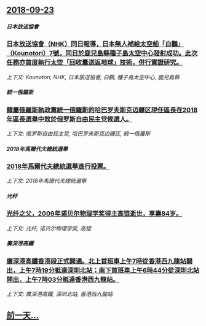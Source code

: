 ## [2018-09-23](/news/2018/09/23/index.md)

##### 日本放送協會
### [日本放送協會（NHK）同日報導，日本無人補給太空船「白鸛」（Kounotori）7號，同日於鹿兒島縣種子島太空中心發射成功。此次任務亦首度執行太空「回收囊送返地球」技術，併行實證研究。](/news/2018/09/23/日本放送協會-NHK-同日報導-日本無人補給太空船-白鸛-Kounotori-7號-同日於鹿兒島縣種子島太空中心發射成.md)
_上下文: Kounotori, NHK, 日本放送協會, 白鸛, 種子島太空中心, 鹿兒島縣_

##### 統一俄羅斯
### [隸屬俄羅斯執政黨統一俄羅斯的哈巴罗夫斯克边疆区現任區長在2018年區長選舉中敗於俄罗斯自由民主党候選人。 ](/news/2018/09/23/隸屬俄羅斯執政黨統一俄羅斯的哈巴罗夫斯克边疆区現任區長在2018年區長選舉中敗於俄罗斯自由民主党候選人.md)
_上下文: 俄罗斯自由民主党, 哈巴罗夫斯克边疆区, 統一俄羅斯_

##### 2018年馬爾代夫總統選舉
### [2018年馬爾代夫總統選舉進行投票。 ](/news/2018/09/23/2018年馬爾代夫總統選舉進行投票.md)
_上下文: 2018年馬爾代夫總統選舉_

##### 光纤
### [光纤之父，2009年诺贝尔物理学奖得主高锟逝世，享壽84岁。](/news/2018/09/23/光纤之父-2009年诺贝尔物理学奖得主高锟逝世-享壽84岁.md)
_上下文: 光纤, 诺贝尔物理学奖, 高锟_

##### 廣深港高鐵
### [廣深港高鐵香港段正式開通。北上首班車上午7時從香港西九龍站開出，上午7時19分抵達深圳北站；南下首班車上午6時44分從深圳北站開出，上午7時03分抵達香港西九龍站。 ](/news/2018/09/23/廣深港高鐵香港段正式開通-北上首班車上午7時從香港西九龍站開出-上午7時19分抵達深圳北站-南下首班車上午6時44分從深.md)
_上下文: 廣深港高鐵, 深圳北站, 香港西九龍站_

## [前一天...](/news/2018/09/22/index.md)


